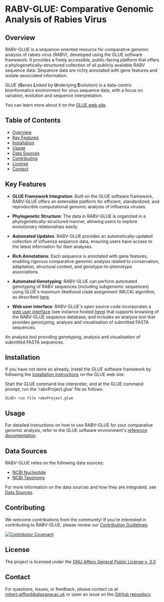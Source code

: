 # RABV-GLUE: Comparative Genomic Analysis of Rabies Virus

## Overview

RABV-GLUE is a sequence-oriented resource for comparative genomic analysis of rabies virus (RABV), developed using the GLUE software framework. It provides a freely accessible, public-facing platform that offers a phylogenetically-structured collection of all publicly available RABV sequence data. Sequence data are richly annotated with gene features and isolate-associated information.

GLUE (**G**enes **L**inked by **U**nderlying **E**volution) is a data-centric bioinformatics environment for virus sequence data, with a focus on variation, evolution and sequence interpretation.

You can learn more about it on the [GLUE web site](http://glue-tools.cvr.gla.ac.uk).

## Table of Contents

- [Overview](#overview)
- [Key Features](#key-features)
- [Installation](#installation)
- [Usage](#usage)
- [Data Sources](#data-sources)
- [Contributing](#contributing)
- [License](#license)
- [Contact](#contact)

## Key Features

- **GLUE Framework Integration**: Built on the GLUE software framework, RABV-GLUE offers an extensible platform for efficient, standardized, and reproducible computational genomic analysis of influenza viruses.

- **Phylogenetic Structure**: The data in RABV-GLUE is organized in a phylogenetically-structured manner, allowing users to explore evolutionary relationships easily.

- **Automated Updates**: RABV-GLUE provides an automatically-updated collection of influenza sequence data, ensuring users have access to the latest information for their analyses.

- **Rich Annotations**: Each sequence is annotated with gene features, enabling rigorous comparative genomic analysis related to conservation, adaptation, structural context, and genotype-to-phenotype associations.

- **Automated Genotyping**: RABV-GLUE can perform automated genotyping of RABV sequences (including subgenomic sequences) using GLUE's maximum likelihood clade assignment (MLCA) algorithm, as described [here](https://doi.org/10.1186/s12859-018-2459-9).

- **Web user interface**: RABV-GLUE's open source code incorporates a [web user interface](https://github.com/giffordlabcvr/RABV-GLUE-WEB) (see instance hosted [here](http://rabv-glue.cvr.gla.ac.uk)) that supports browsing of the RABV-GLUE sequence database, and includes an analysis tool that provides genotyping, analysis and visualisation of submitted FASTA sequences.

An analysis tool providing genotyping, analysis and visualisation of submitted FASTA sequences.

## Installation

If you have not done so already, install the GLUE software framework by following the [installation instructions](http://glue-tools.cvr.gla.ac.uk/#/installation) on the GLUE web site: 

Start the GLUE command line interpreter, and at the GLUE command prompt, run the 'rabvProject.glue' file as follows:

`GLUE> run file rabvProject.glue`


## Usage

For detailed instructions on how to use RABV-GLUE for your comparative genomic analysis, refer to the GLUE software environment's [reference documentation](http://glue-tools.cvr.gla.ac.uk/).

## Data Sources

RABV-GLUE relies on the following data sources:

- [NCBI Nucleotide](https://www.ncbi.nlm.nih.gov/nuccore)
- [NCBI Taxonomy](https://www.ncbi.nlm.nih.gov/taxonomy)

For more information on the data sources and how they are integrated, see [Data Sources](./md/data_sources.md).

## Contributing

We welcome contributions from the community! If you're interested in contributing to RABV-GLUE, please review our [Contribution Guidelines](./md/CONTRIBUTING.md).

[![Contributor Covenant](https://img.shields.io/badge/Contributor%20Covenant-2.1-4baaaa.svg)](./md/code_of_conduct.md) 

## License

The project is licensed under the [GNU Affero General Public License v. 3.0](https://www.gnu.org/licenses/agpl-3.0.en.html)

## Contact

For questions, issues, or feedback, please contact us at [robert.gifford@glasgow.ac.uk](mailto:robert.gifford@glasgow.ac.uk) or open an issue on the [GitHub repository](https://github.com/giffordlabcvr/RABV-GLUE/issues).

